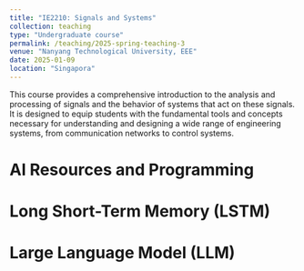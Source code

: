 ```yaml
---
title: "IE2210: Signals and Systems"
collection: teaching
type: "Undergraduate course"
permalink: /teaching/2025-spring-teaching-3
venue: "Nanyang Technological University, EEE"
date: 2025-01-09
location: "Singapora"
---
```


This course provides a comprehensive introduction to the analysis and processing of signals and the behavior of systems that act on these signals. It is designed to equip students with the fundamental tools and concepts necessary for understanding and designing a wide range of engineering systems, from communication networks to control systems.

AI Resources and Programming
======

Long Short-Term Memory (LSTM)
======

Large Language Model (LLM)
======